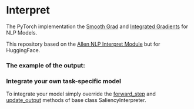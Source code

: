 # Interpret

The PyTorch implementation the [Smooth Grad](https://arxiv.org/pdf/1706.03825.pdf) and [Integrated Gradients](https://arxiv.org/pdf/1703.01365.pdf) for NLP Models.

This repository based on the [Allen NLP Interpret Module](https://github.com/allenai/allennlp/tree/master/allennlp/interpret) but for HuggingFace.


### The example of the output:
<!-- ![](https://miro.medium.com/max/1056/1*w0f8xVbGBZHF7U04OINrVw.png) -->

### Integrate your own task-specific model

To integrate your model simply override the [forward_step](https://github.com/koren-v/Interpret/blob/master/saliency_interpreter.py#L89) and [update_output](https://github.com/koren-v/Interpret/blob/master/saliency_interpreter.py#L102) methods of base class SaliencyInterpreter.
